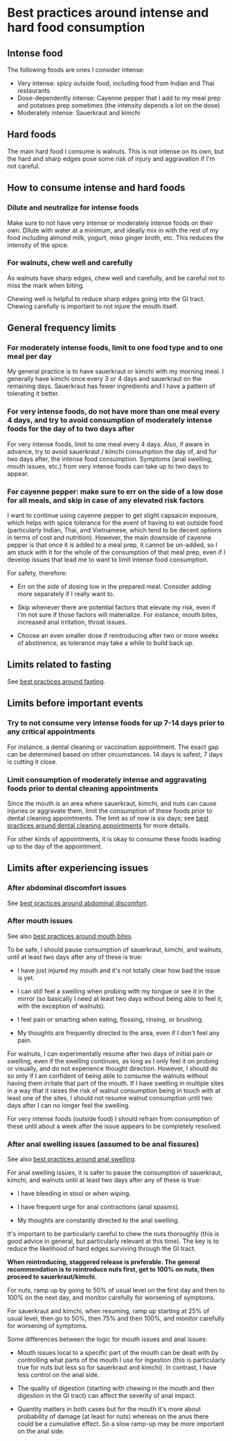 # Best practices around intense and hard food consumption

## Intense food

The following foods are ones I consider intense:

* Very intense: spicy outside food, including food from Indian and
  Thai restaurants
* Dose-dependently intense: Cayenne pepper that I add to my meal prep
  and potatoes prep sometimes (the intensity depends a lot on the
  dose)
* Moderately intense: Sauerkraut and kimchi

## Hard foods

The main hard food I consume is walnuts. This is not intense on its
own, but the hard and sharp edges pose some risk of injury and
aggravation if I'm not careful.

## How to consume intense and hard foods

### Dilute and neutralize for intense foods

Make sure to not have very intense or moderately intense foods on
their own. Dilute with water at a minimum, and ideally mix in with the
rest of my food including almond milk, yogurt, miso ginger broth,
etc. This reduces the intensity of the spice.

### For walnuts, chew well and carefully

As walnuts have sharp edges, chew well and carefully, and be careful
not to miss the mark when biting.

Chewing well is helpful to reduce sharp edges going into the GI
tract. Chewing carefully is important to not injure the mouth itself.

## General frequency limits

### For moderately intense foods, limit to one food type and to one meal per day

My general practice is to have sauerkraut or kimchi with my morning
meal. I generally have kimchi once every 3 or 4 days and sauerkraut on
the remaining days. Sauerkraut has fewer ingredients and I have a
pattern of tolerating it better.

### For very intense foods, do not have more than one meal every 4 days, and try to avoid consumption of moderately intense foods for the day of to two days after

For very intense foods, limit to one meal every 4 days. Also, if aware
in advance, try to avoid sauerkraut / kimchi consumption the day of,
and for two days after, the intense food consumption. Symptoms (anal
swelling, mouth issues, etc.) from very intense foods can take up to
two days to appear.

### For cayenne pepper: make sure to err on the side of a low dose for all meals, and skip in case of any elevated risk factors

I want to continue using cayenne pepper to get slight capsaicin
exposure, which helps with spice tolerance for the event of having to
eat outside food (particularly Indian, Thai, and Vietnamese, which
tend to be decent options in terms of cost and nutrition). However,
the main downside of cayenne pepper is that once it is added to a meal
prep, it cannot be un-added, so I am stuck with it for the whole of
the consumption of that meal prep, even if I develop issues that lead
me to want to limit intense food consumption.

For safety, therefore:

* Err on the side of dosing low in the prepared meal. Consider adding
  more separately if I really want to.

* Skip whenever there are potential factors that elevate my risk, even
  if I'm not sure if those factors will materialize. For instance,
  mouth bites, increased anal irritation, throat issues.

* Choose an even smaller dose if reintroducing after two or more weeks
  of abstinence, as tolerance may take a while to build back up.

## Limits related to fasting

See [best practices around fasting](best-practices-around-fasting.md).

## Limits before important events

### Try to not consume very intense foods for up 7-14 days prior to any critical appointments

For instance, a dental cleaning or vaccination appointment. The exact
gap can be determined based on other circumstances. 14 days is safest;
7 days is cutting it close.

### Limit consumption of moderately intense and aggravating foods prior to dental cleaning appointments

Since the mouth is an area where sauerkraut, kimchi, and nuts can
cause injuries or aggravate them, limit the consumption of these foods
prior to dental cleaning appointments. The limit as of now is six
days; see [best practices around dental cleaning
appointments](best-practices-around-dental-cleaning-appointments.md)
for more details.

For other kinds of appointments, it is okay to consume these foods
leading up to the day of the appointment.

## Limits after experiencing issues

### After abdominal discomfort issues

See [best practices around abdominal
discomfort](best-practices-around-abdominal-discomfort.md).

### After mouth issues

See also [best practices around mouth bites](best-practices-around-mouth-bites.md).

To be safe, I should pause consumption of sauerkraut, kimchi, and walnuts,
until at least two days after any of these is true:

* I have just injured my mouth and it's not totally clear how bad the
  issue is yet.

* I can still feel a swelling when probing with my tongue or see it in
  the mirror (so basically I need at least two days without being able
  to feel it, with the exception of walnuts).

* I feel pain or smarting when eating, flossing, rinsing, or brushing.

* My thoughts are frequently directed to the area, even if I don't
  feel any pain.

For walnuts, I can experimentally resume after two days of initial
pain or swelling, even if the swelling continues, as long as I only
feel it on probing or visually, and do not experience thought
direction. However, I should do so only if I am confident of being
able to consume the walnuts without having them irritate that part of
the mouth. If I have swelling in multiple sites in a way that it
raises the risk of walnut consumption being in touch with at least one
of the sites, I should not resume walnut consumption until two days
after I can no longer feel the swelling.

For very intense foods (outside food) I should refrain from
consumption of these until about a week after the issue appears to be
completely resolved.

### After anal swelling issues (assumed to be anal fissures)

See also [best practices around anal swelling](best-practices-around-anal-swelling.md).

For anal swelling issues, it is safer to pause the consumption of
sauerkraut, kimchi, and walnuts until at least two days after any of
these is true:

* I have bleeding in stool or when wiping.

* I have frequent urge for anal contractions (anal spasms).

* My thoughts are constantly directed to the anal swelling.

It's important to be particularly careful to chew the nuts thoroughly
(this is good advice in general, but particularly relevant at this
time). The key is to reduce the likelihood of hard edges surviving
through the GI tract.

**When reintroducing, staggered release is preferable. The general
  recommendation is to reintroduce nuts first, get to 100% on nuts,
  then proceed to sauerkraut/kimchi.**

For nuts, ramp up by going to 50% of usual level on the first day and
then to 100% on the next day, and monitor carefully for worsening of
symptoms.

For sauerkraut and kimchi, when resuming, ramp up starting at 25% of
usual level, then go to 50%, then 75% and then 100%, and monitor
carefully for worsening of symptoms.

Some differences between the logic for mouth issues and anal issues:

* Mouth issues local to a specific part of the mouth can be dealt with
  by controlling what parts of the mouth I use for ingestion (this is
  particularly true for nuts but less so for sauerkraut and
  kimchi). In contrast, I have less control on the anal side.

* The quality of digestion (starting with chewing in the mouth and
  then digestion in the GI tract) can affect the severity of anal
  impact.

* Quantity matters in both cases but for the mouth it's more about
  probability of damage (at least for nuts) whereas on the anus there
  could be a cumulative effect. So a slow ramp-up may be more
  important on the anal side.
